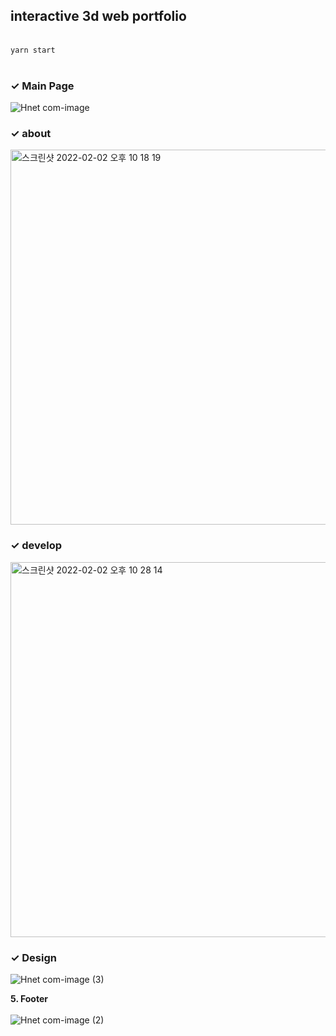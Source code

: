 ## interactive 3d web portfolio 
<br /> ```yarn start```
<br /><br />
### ✓ Main Page<br />
![Hnet com-image](https://user-images.githubusercontent.com/98101323/152154882-36f2cc9c-173a-42e5-a4dd-8a2fefe79e3f.gif)

### ✓ about <br />
<img width="600" alt="스크린샷 2022-02-02 오후 10 18 19" src="https://user-images.githubusercontent.com/98101323/152161418-874b8b25-8c3a-4b17-bcc1-a85dd088c727.png">

### ✓ develop <br />
<img width="600" alt="스크린샷 2022-02-02 오후 10 28 14" src="https://user-images.githubusercontent.com/98101323/152167786-ff565abb-24a1-4552-907e-175bfbb77e2c.png">


### ✓ Design <br />
![Hnet com-image (3)](https://user-images.githubusercontent.com/98101323/152167813-104537a0-b8fb-4d6d-ae9b-60be2fbfc534.gif)


<strong>5. Footer<br/><br/></strong>
![Hnet com-image (2)](https://user-images.githubusercontent.com/98101323/152157106-b8301d22-5509-4f4e-b0d5-97755a07cbc1.gif)
